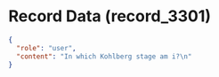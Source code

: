 # Record Data (record_3301)

```json
{
  "role": "user",
  "content": "In which Kohlberg stage am i?\n"
}
```
